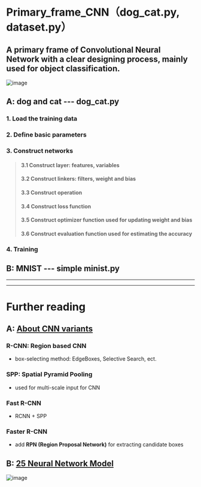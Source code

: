 Primary_frame_CNN（dog_cat.py, dataset.py）  
============
A primary frame of Convolutional Neural Network with a clear designing process, mainly used for object classification.  
------------
![image](https://github.com/Menglinucas/Primary_frame_CNN/blob/master/CNN.PNG)  

## A: dog and cat --- dog_cat.py
### 1. Load the training data  
### 2. Define basic parameters  
### 3. Construct networks  
> ####  3.1 Construct layer: features, variables  
> ####  3.2 Construct linkers: filters, weight and bias  
> ####  3.3 Construct operation  
> ####  3.4 Construct loss function  
> ####  3.5 Construct optimizer function used for updating weight and bias  
> ####  3.6 Construct evaluation function used for estimating the accuracy  
### 4. Training  

## B: MNIST --- simple minist.py  
************************************************************************************  
************************************************************************************  
Further reading  
===============  
## A: [About CNN variants](https://www.cnblogs.com/skyfsm/p/6806246.html)  
### R-CNN: Region based CNN  
* box-selecting method: EdgeBoxes, Selective Search, ect.  
### SPP: Spatial Pyramid Pooling  
* used for multi-scale input for CNN  
### Fast R-CNN  
* RCNN + SPP  
### Faster R-CNN  
* add **RPN (Region Proposal Network)** for extracting candidate boxes  

## B: [25 Neural Network Model](http://blog.csdn.net/qq_35082030/article/details/73368962)  
![image](https://github.com/Menglinucas/Primary_frame_CNN/blob/master/NN.jpg)
